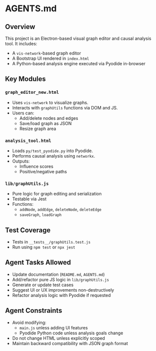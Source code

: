 # AGENTS.md

## Overview

This project is an Electron-based visual graph editor and causal analysis tool. It includes:
- A `vis-network`-based graph editor
- A Bootstrap UI rendered in `index.html`
- A Python-based analysis engine executed via Pyodide in-browser

## Key Modules

### `graph_editor_new.html`
- Uses `vis-network` to visualize graphs.
- Interacts with `graphUtils` functions via DOM and JS.
- Users can:
  - Add/delete nodes and edges
  - Save/load graph as JSON
  - Resize graph area

### `analysis_tool.html`
- Loads `py/test_pyodide.py` into Pyodide.
- Performs causal analysis using `networkx`.
- Outputs:
  - Influence scores
  - Positive/negative paths

### `lib/graphUtils.js`
- Pure logic for graph editing and serialization
- Testable via Jest
- Functions:
  - `addNode`, `addEdge`, `deleteNode`, `deleteEdge`
  - `saveGraph`, `loadGraph`

## Test Coverage

- Tests in `__tests__/graphUtils.test.js`
- Run using `npm test` or `npx jest`

## Agent Tasks Allowed

- Update documentation (`README.md`, `AGENTS.md`)
- Add/refactor pure JS logic in `lib/graphUtils.js`
- Generate or update test cases
- Suggest UI or UX improvements non-destructively
- Refactor analysis logic with Pyodide if requested

## Agent Constraints

- Avoid modifying:
  - `main.js` unless adding UI features
  - Pyodide Python code unless analysis goals change
- Do not change HTML unless explicitly scoped
- Maintain backward compatibility with JSON graph format
